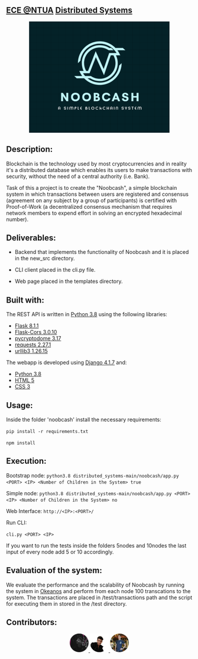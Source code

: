 ## [ECE @NTUA](https://www.ece.ntua.gr/en/undergraduate/info) [Distributed Systems](https://www.ece.ntua.gr/en/undergraduate/courses/3377)

<p align="center">
  <img src="noobcash/static/blockchain-logo.png" alt="DS's Custom Image" width="380" height="300" />
</p>

## Description: 
Blockchain is the technology used by most cryptocurrencies and in reality it's a distributed database which enables its users to make transactions with security, without the need of a central authority (i.e. Bank).

Task of this a project is to create the "Noobcash", a simple blockchain system in which transactions
between users are registered and consensus (agreement on any subject by a group of participants) is certified with Proof-of-Work (a decentralized consensus mechanism that requires network members to expend effort in solving an encrypted hexadecimal number).

## Deliverables:
* Backend that implements the functionality of Noobcash and it is placed in the new_src directory.

* CLI client placed in the cli.py file.

* Web page placed in the templates directory.

## Built with:
The REST API is written in [Python 3.8](https://www.python.org/) using the following libraries:
* [Flask 8.1.1](https://flask-cors.readthedocs.io/en/latest/)
* [Flask-Cors 3.0.10](https://flask-cors.readthedocs.io/en/latest/)
* [pycryptodome 3.17](https://pycryptodome.readthedocs.io/en/latest/)
* [requests 2.27.1](https://requests.readthedocs.io/en/latest/)
* [urllib3 1.26.15](https://urllib3.readthedocs.io/en/stable/)

The webapp is developed using [Django 4.1.7](https://docs.djangoproject.com/en/4.1/) and:
* [Python 3.8](https://www.python.org/)
* [HTML 5](https://developer.mozilla.org/en-US/docs/Web/HTML)
* [CSS 3](https://developer.mozilla.org/en-US/docs/Web/CSS)

## Usage:
Inside the folder 'noobcash' install the necessary requirements:

 ``pip install -r requirements.txt``

 ``npm install``

## Execution:
Bootstrap node:
``python3.8 distributed_systems-main/noobcash/app.py <PORT> <IP> <Number of Children in the System> true``

Simple node: 
``python3.8 distributed_systems-main/noobcash/app.py <PORT> <IP> <Number of Children in the System> no``

Web Interface: ``http://<IP>:<PORT>/``

Run CLI: 

``cli.py <PORT> <IP>``

If you want to run the tests inside the folders 5nodes and 10nodes the last input of every node add 5 or 10 accordingly.


## Evaluation of the system:
We evaluate the performance and the scalability of Noobcash by running the system in [Okeanos](https://okeanos.grnet.gr/home/) and perform from each node 100 transcations to the system. The transactions are placed in /test/transactions path and the script for executing them in stored in the /test directory.

## Contributors:

<p align="center">
    <a href="https://github.com/MarkRamosS">
      <!--  Mark Ramos  -->
      <img src="/noobcash/static/mark.png" width="10%">
    </a>  

   <a href="https://github.com/VikentiosVitalis">
      <!--  Vikentios Vitalis -->
      <img src="/noobcash/static/vikentios.png" width="10%">
    </a>  

   <a href="https://github.com/ioannislyras98">
      <!--  Giannis Lyras -->
      <img src="/noobcash/static/giannis.png" width="10%">
    </a>  
<p>
